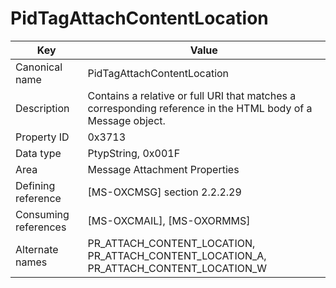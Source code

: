# PidTagAttachContentLocation

| Key | Value |
|---|---|
| Canonical name | PidTagAttachContentLocation |
| Description | Contains a relative or full URI that matches a corresponding reference in the HTML body of a Message object. |
| Property ID | 0x3713 |
| Data type | PtypString, 0x001F |
| Area | Message Attachment Properties |
| Defining reference | [MS-OXCMSG] section 2.2.2.29 |
| Consuming references | [MS-OXCMAIL], [MS-OXORMMS] |
| Alternate names | PR_ATTACH_CONTENT_LOCATION, PR_ATTACH_CONTENT_LOCATION_A, PR_ATTACH_CONTENT_LOCATION_W |
